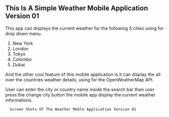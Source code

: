 ## This Is A Simple Weather Mobile Application Version 01

This app can displays the current weather for the following 5 cities using for drop down menu.

1) New York
2) London
3) Tokyo
4) Colombo
5) Dubai

And the other cool feature of this mobile application is it can display the all over the countries weather details, using for the OpenWeatherMap API. 

User can enter the city or country name inside the search bar then user press the change city button the mobile app display the current weather informations.

      Screen Shots Of The Weather Moble Application Version 01 
